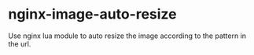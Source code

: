 nginx-image-auto-resize
=======================

Use nginx lua module to auto resize the image according to the pattern in the url.
